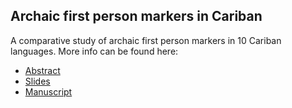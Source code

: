 ## Archaic first person markers in Cariban
A comparative study of archaic first person markers in 10 Cariban languages.
More info can be found here:

* [Abstract](documents/talks_abstracts/extensions_SLE_abstract.pdf)
* [Slides](documents/talks_abstracts/carib_irreg_SLE.pdf)
* [Manuscript](documents/cariban_underived.pdf)